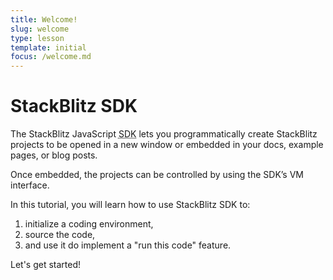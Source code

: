 ```yaml
---
title: Welcome!
slug: welcome
type: lesson
template: initial
focus: /welcome.md
---
```


# StackBlitz SDK

The StackBlitz JavaScript <abbr title="Software Development Kit">SDK</abbr> lets you programmatically create StackBlitz projects to be opened in a new window or embedded in your docs, example pages, or blog posts.

Once embedded, the projects can be controlled by using the SDK’s VM interface.

In this tutorial, you will learn how to use StackBlitz SDK to:

1. initialize a coding environment,
2. source the code,
3. and use it do implement a "run this code" feature.

Let's get started!